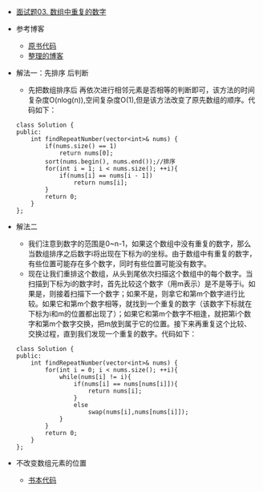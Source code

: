 - [面试题03. 数组中重复的数字](https://leetcode-cn.com/problems/shu-zu-zhong-zhong-fu-de-shu-zi-lcof/)
- 参考博客
    + [原书代码](https://github.com/zhedahht/CodingInterviewChinese2/blob/master/03_01_DuplicationInArray/FindDuplication.cpp)
    + [整理的博客](http://www.pianshen.com/article/846081926/)
- 解法一：先排序 后判断
    + 先把数组排序后 再依次进行相邻元素是否相等的判断即可，该方法的时间复杂度O(nlog(n)),空间复杂度O(1),但是该方法改变了原先数组的顺序。代码如下：
    ```
    class Solution {
    public:
        int findRepeatNumber(vector<int>& nums) {
            if(nums.size() == 1)
                return nums[0];
            sort(nums.begin(), nums.end());//排序
            for(int i = 1; i < nums.size(); ++i){
                if(nums[i] == nums[i - 1])
                    return nums[i];
            }
            return 0;
        }   
    };
    ```

- 解法二
    + 我们注意到数字的范围是0~n-1，如果这个数组中没有重复的数字，那么当数组排序之后数字i将出现在下标为i的坐标。由于数组中有重复的数字，有些位置可能存在多个数字，同时有些位置可能没有数字。
    + 现在让我们重排这个数组，从头到尾依次扫描这个数组中的每个数字。当扫描到下标为i的数字时，首先比较这个数字（用m表示）是不是等于i。如果是，则接着扫描下一个数字；如果不是，则拿它和第m个数字进行比较。如果它和第m个数字相等，就找到一个重复的数字（该数字下标就在下标为i和m的位置都出现了）；如果它和第m个数字不相逢，就把第i个数字和第m个数字交换，把m放到属于它的位置。接下来再重复这个比较、交换过程，直到我们发现一个重复的数字。代码如下：
    ```
    class Solution {
    public:
        int findRepeatNumber(vector<int>& nums) {
            for(int i = 0; i < nums.size(); ++i){
                while(nums[i] != i){
                    if(nums[i] == nums[nums[i]]){
                        return nums[i];
                    }
                    else
                        swap(nums[i],nums[nums[i]]);
                }
            }
            return 0;
        }   
    };
    ```

- 不改变数组元素的位置
    + [书本代码](https://github.com/zhedahht/CodingInterviewChinese2/blob/master/03_02_DuplicationInArrayNoEdit/FindDuplicationNoEdit.cpp)